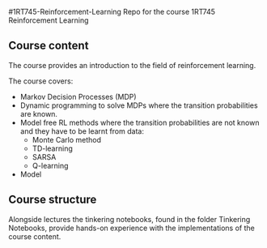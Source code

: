 #1RT745-Reinforcement-Learning
Repo for the course 1RT745 Reinforcement Learning

## Course content
The course provides an introduction to the field of reinforcement learning. 

The course covers:
- Markov Decision Processes (MDP)
- Dynamic programming to solve MDPs where the transition probabilities are known.
- Model free RL methods where the transition probabilities are not known and they have to be learnt from data:
  - Monte Carlo method
  - TD-learning
  - SARSA
  - Q-learning
- Model

## Course structure
Alongside lectures the tinkering notebooks, found in the folder Tinkering Notebooks, provide hands-on experience with the implementations of the course content.

